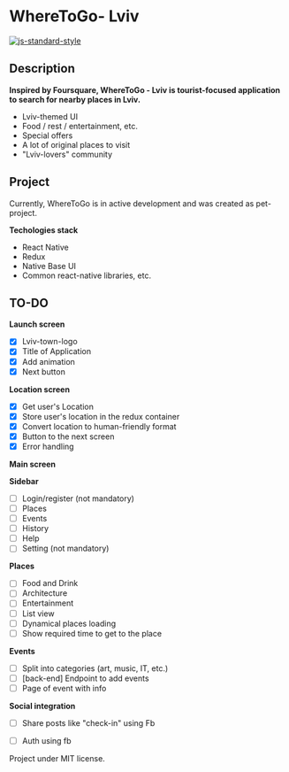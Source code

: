 #  WhereToGo- Lviv
[![js-standard-style](https://img.shields.io/badge/code%20style-standard-brightgreen.svg?style=flat)](http://standardjs.com/)

## Description

**Inspired by Foursquare, WhereToGo - Lviv is tourist-focused application to search for nearby places in Lviv.**

* Lviv-themed UI
* Food / rest / entertainment, etc.
* Special offers
* A lot of original places to visit
* "Lviv-lovers" community


## Project

Currently, WhereToGo is in active development and was created as pet-project.

**Techologies stack**

  * React Native
  * Redux
  * Native Base UI
  * Common react-native libraries, etc.

## TO-DO

**Launch screen**

- [x] Lviv-town-logo
- [x] Title of Application
- [x] Add animation
- [x] Next button

**Location screen**

- [x] Get user's Location
- [x] Store user's location in the redux container
- [x] Convert location to human-friendly format
- [x] Button to the next screen
- [x] Error handling

**Main screen**

**Sidebar**

- [ ] Login/register (not mandatory)
- [ ] Places
- [ ] Events
- [ ] History
- [ ] Help
- [ ] Setting (not mandatory)

**Places**

- [ ] Food and Drink
- [ ] Architecture
- [ ] Entertainment
- [ ] List view
- [ ] Dynamical places loading
- [ ] Show required time to get to the place

**Events**

- [ ] Split into categories (art, music, IT, etc.)
- [ ] [back-end] Endpoint to add events
- [ ] Page of event with info

**Social integration**

- [ ] Share posts like "check-in" using Fb
- [ ] Auth using fb


Project under MIT license.
